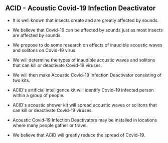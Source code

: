 ## ACID - Acoustic Covid-19 Infection Deactivator

- It is well known that insects create and are greatly affected by sounds.

- We believe that Covid-19 can be affected by sounds just as most insects are affected by sounds.

- We propose to do some research on effects of inaudible acoustic waves and solitons on Covid-19 virus.

- We will determine the types of inaudible acoustic waves and solitons that can kill or deactivate Covid-19 viruses.

- We will then make Acoustic Covid-19 Infection Deactivator consisting of two kits.

- ACID's artificial intelligence kit will identify Covid-19 infected person within a group of people.

- ACID's acoustic shower kit will spread acoustic waves or solitons that can kill or deactivate Covid-19 viruses.

- Acoustic Covid-19 Infection Deactivators may be installed in locations where many people gather or travel.

- We believe that ACID will greatly reduce the spread of Covid-19.
